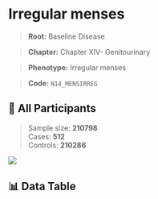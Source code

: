 # Irregular menses

> **Root:** Baseline Disease  

> **Chapter:** Chapter XIV- Genitourinary  

> **Phenotype:** Irregular menses  

> **Code:** `N14_MENSIRREG`

## 🧪 All Participants  
> Sample size: **210798**  
> Cases: **512**  
> Controls: **210286**
<img src="/Sensitive/Figures/ALL/Incidence/N14_MENSIRREG.png"/>

## 📊 Data Table
<CsvTableMRF src="/Sensitive/Data/ALL/Incidence/COX_N14_MENSIRREG.csv"/>

